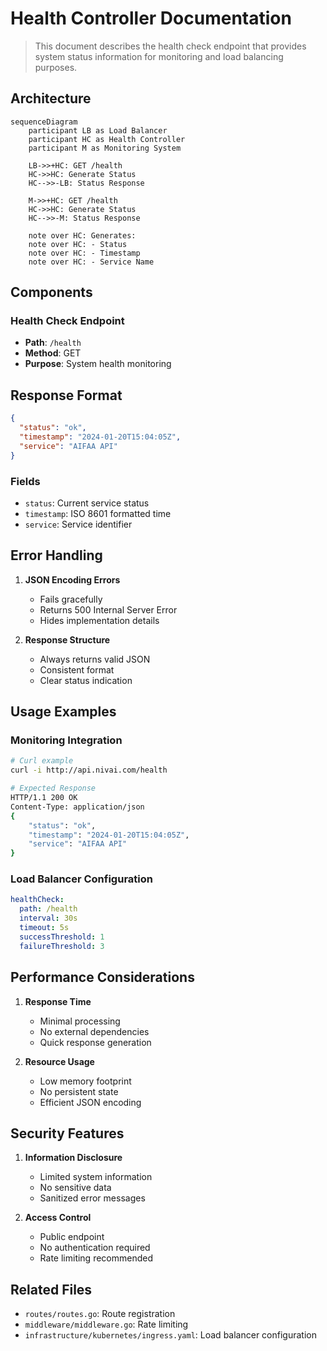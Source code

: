 # Health Controller Documentation

> This document describes the health check endpoint that provides system status information for monitoring and load balancing purposes.

## Architecture

```mermaid
sequenceDiagram
    participant LB as Load Balancer
    participant HC as Health Controller
    participant M as Monitoring System

    LB->>+HC: GET /health
    HC->>HC: Generate Status
    HC-->>-LB: Status Response

    M->>+HC: GET /health
    HC->>HC: Generate Status
    HC-->>-M: Status Response

    note over HC: Generates:
    note over HC: - Status
    note over HC: - Timestamp
    note over HC: - Service Name
```

## Components

### Health Check Endpoint

- **Path**: `/health`
- **Method**: GET
- **Purpose**: System health monitoring

## Response Format

```json
{
  "status": "ok",
  "timestamp": "2024-01-20T15:04:05Z",
  "service": "AIFAA API"
}
```

### Fields

- `status`: Current service status
- `timestamp`: ISO 8601 formatted time
- `service`: Service identifier

## Error Handling

1. **JSON Encoding Errors**

   - Fails gracefully
   - Returns 500 Internal Server Error
   - Hides implementation details

2. **Response Structure**
   - Always returns valid JSON
   - Consistent format
   - Clear status indication

## Usage Examples

### Monitoring Integration

```bash
# Curl example
curl -i http://api.nivai.com/health

# Expected Response
HTTP/1.1 200 OK
Content-Type: application/json
{
    "status": "ok",
    "timestamp": "2024-01-20T15:04:05Z",
    "service": "AIFAA API"
}
```

### Load Balancer Configuration

```yaml
healthCheck:
  path: /health
  interval: 30s
  timeout: 5s
  successThreshold: 1
  failureThreshold: 3
```

## Performance Considerations

1. **Response Time**

   - Minimal processing
   - No external dependencies
   - Quick response generation

2. **Resource Usage**
   - Low memory footprint
   - No persistent state
   - Efficient JSON encoding

## Security Features

1. **Information Disclosure**

   - Limited system information
   - No sensitive data
   - Sanitized error messages

2. **Access Control**
   - Public endpoint
   - No authentication required
   - Rate limiting recommended

## Related Files

- `routes/routes.go`: Route registration
- `middleware/middleware.go`: Rate limiting
- `infrastructure/kubernetes/ingress.yaml`: Load balancer configuration
